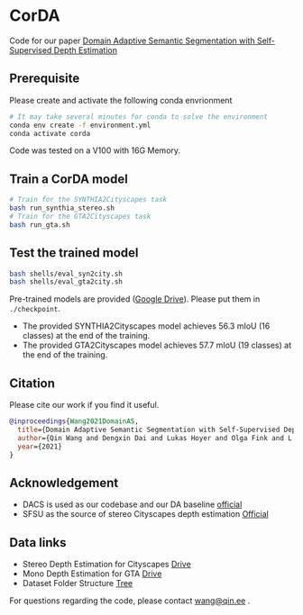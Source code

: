# CorDA
Code for our paper [Domain Adaptive Semantic Segmentation with Self-Supervised Depth Estimation](http://arxiv.org/abs/2104.13613) 

## Prerequisite
Please create and activate the following conda envrionment 
```bash
# It may take several minutes for conda to solve the environment
conda env create -f environment.yml
conda activate corda 
```
Code was tested on a V100 with 16G Memory.

## Train a CorDA model
```bash
# Train for the SYNTHIA2Cityscapes task
bash run_synthia_stereo.sh
# Train for the GTA2Cityscapes task
bash run_gta.sh
```

## Test the trained model
```bash
bash shells/eval_syn2city.sh
bash shells/eval_gta2city.sh
```
Pre-trained models are provided ([Google Drive](https://drive.google.com/file/d/1yYV5O7In2sgYKA9cY8-12p9VdyWtRuFH/view?usp=sharing)). Please put them in `./checkpoint`. 

+ The provided SYNTHIA2Cityscapes model achieves 56.3 mIoU (16 classes) at the end of the training. 
+ The provided GTA2Cityscapes model achieves 57.7 mIoU (19 classes) at the end of the training.

## Citation
Please cite our work if you find it useful.
```bibtex
@inproceedings{Wang2021DomainAS,
  title={Domain Adaptive Semantic Segmentation with Self-Supervised Depth Estimation},
  author={Qin Wang and Dengxin Dai and Lukas Hoyer and Olga Fink and L. Gool},
  year={2021}
}
```

## Acknowledgement 
+ DACS is used as our codebase and  our DA baseline [official](https://github.com/vikolss/DACS) 
+ SFSU as the source of stereo Cityscapes depth estimation [Official](https://people.ee.ethz.ch/~csakarid/SFSU_synthetic/) 

## Data links
+ Stereo Depth Estimation for Cityscapes [Drive](http://zh.qin.ee/depth/city_stereo_depth.zip)
+ Mono Depth Estimation for GTA [Drive](http://matrix.qin.ee/depth/gta_mono_depth.zip)
+ Dataset Folder Structure [Tree](./extra/data_tree)


For questions regarding the code, please contact wang@qin.ee .

